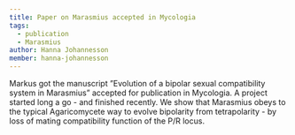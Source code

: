 ```yaml
---
title: Paper on Marasmius accepted in Mycologia
tags:
  - publication
  - Marasmius
author: Hanna Johannesson
member: hanna-johannesson
---
```


Markus got the manuscript  ”Evolution of a bipolar sexual compatibility system in Marasmius” accepted for publication in Mycologia. A project started long a go - and finished recently. We show that Marasmius obeys to the typical Agaricomycete way to evolve bipolarity from tetrapolarity - by loss of mating compatibility function of the P/R locus.
